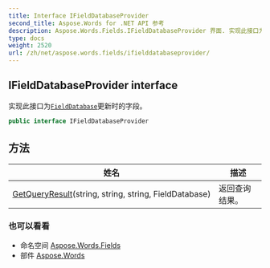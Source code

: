 ```yaml
---
title: Interface IFieldDatabaseProvider
second_title: Aspose.Words for .NET API 参考
description: Aspose.Words.Fields.IFieldDatabaseProvider 界面. 实现此接口为FieldDatabase更新时的字段
type: docs
weight: 2520
url: /zh/net/aspose.words.fields/ifielddatabaseprovider/
---
```

## IFieldDatabaseProvider interface

实现此接口为[`FieldDatabase`](../fielddatabase/)更新时的字段。

```csharp
public interface IFieldDatabaseProvider
```

## 方法

| 姓名 | 描述 |
| --- | --- |
| [GetQueryResult](../../aspose.words.fields/ifielddatabaseprovider/getqueryresult/)(string, string, string, FieldDatabase) | 返回查询结果。 |

### 也可以看看

* 命名空间 [Aspose.Words.Fields](../../aspose.words.fields/)
* 部件 [Aspose.Words](../../)


